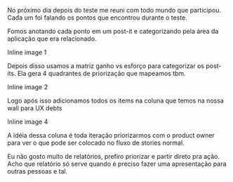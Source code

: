 No próximo dia depois do teste me reuni com todo mundo que participou. Cada um foi falando os pontos que encontrou durante o teste.

Fomos anotando cada ponto em um post-it e categorizando pela área da aplicação que era relacionado.

Inline image 1

Depois disso usamos a matriz ganho vs esforço para categorizar os post-its. Ela gera 4 quadrantes de priorização que mapeamos tbm.

Inline image 2

Logo após isso adicionamos todos os items na coluna que temos na nossa wall para UX debts

Inline image 4

A idéia dessa coluna é toda iteração priorizarmos com o product owner para ver o que pode ser colocado no fluxo de stories normal. 

Eu não gosto muito de relatórios, prefiro priorizar e partir direto pra ação. Acho que relatório só serve quando é preciso fazer uma apresentação para outras pessoas e tal.
